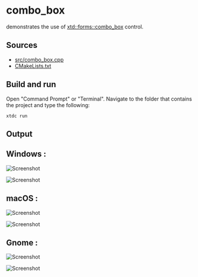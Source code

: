 # combo_box

demonstrates the use of [xtd::forms::combo_box](https://gammasoft71.github.io/xtd/reference_guides/latest/classxtd_1_1forms_1_1combo__box.html) control.

## Sources

* [src/combo_box.cpp](src/combo_box.cpp)
* [CMakeLists.txt](CMakeLists.txt)

## Build and run

Open "Command Prompt" or "Terminal". Navigate to the folder that contains the project and type the following:

```shell
xtdc run
```

## Output

## Windows :

![Screenshot](../../../../docs/pictures/examples/combo_box_w.png)

![Screenshot](../../../../docs/pictures/examples/combo_box_wd.png)

## macOS :

![Screenshot](../../../../docs/pictures/examples/combo_box_m.png)

![Screenshot](../../../../docs/pictures/examples/combo_box_md.png)

## Gnome :

![Screenshot](../../../../docs/pictures/examples/combo_box_g.png)

![Screenshot](../../../../docs/pictures/examples/combo_box_gd.png)
